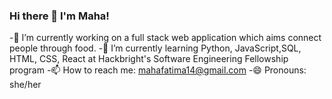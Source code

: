 ### Hi there 👋 I'm Maha!



  -🔭 I’m currently working on a full stack web application which aims connect people through food.
  -🌱 I’m currently learning Python, JavaScript,SQL, HTML, CSS, React at Hackbright's Software Engineering Fellowship program 
  -📫 How to reach me: mahafatima14@gmail.com
  -😄 Pronouns: she/her



